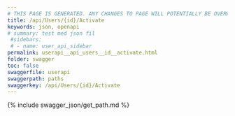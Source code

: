```yaml
---
# THIS PAGE IS GENERATED. ANY CHANGES TO PAGE WILL POTENTIALLY BE OVERWRITTEN.
title: /api/Users/{id}/Activate
keywords: json, openapi
# summary: test med json fil
 #sidebars: 
 # - name: user_api_sidebar
permalink: userapi__api_users__id__activate.html
folder: swagger
toc: false
swaggerfile: userapi
swaggerpath: paths
swaggerkey: /api/Users/{id}/Activate
---
```

{% include swagger_json/get_path.md %}
